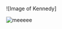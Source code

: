 ![Image of Kennedy]

![meeeee](https://user-images.githubusercontent.com/105303924/167712440-60df270e-3ec4-416a-9a56-c07ca2116218.JPG)
